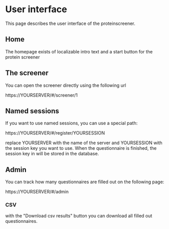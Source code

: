 # User interface

This page describes the user interface of the proteinscreener.

## Home

The homepage exists of localizable intro text and a start button for the protein screener

## The screener

You can open the screener directly using the following url

https://YOURSERVER/#/screener/1

## Named sessions

If you want to use named sessions, you can use a special path:

https://YOURSERVER/#/register/YOURSESSION

replace YOURSERVER with the name of the server and YOURSESSION with the session key you want to use.
When the questionnaire is finished, the session key in will be stored in the database.

## Admin

You can track how many questionnaires are filled out on the following page:

https://YOURSERVER/#/admin

### CSV

with the "Download csv results" button you can download all filled out questionnaires.
